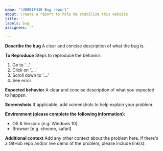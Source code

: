 ```yaml
---
name: "\U0001F41B Bug report"
about: Create a report to help me stabilize this website.
title: ''
labels: bug
assignees: ''

---
```


<!-- Fill out as much information as you feel is necessary -->

**Describe the bug**
A clear and concise description of what the bug is.

**To Reproduce**
Steps to reproduce the behavior:
1. Go to '...'
2. Click on '....'
3. Scroll down to '....'
4. See error

**Expected behavior**
A clear and concise description of what you expected to happen.

**Screenshots**
If applicable, add screenshots to help explain your problem.

**Environment (please complete the following information):**
 - OS & Version: [e.g. Windows 10]
 - Browser [e.g. chrome, safari]

**Additional context**
Add any other context about the problem here. If there's a GitHub repo and/or live demo of the problem, please include link(s).
